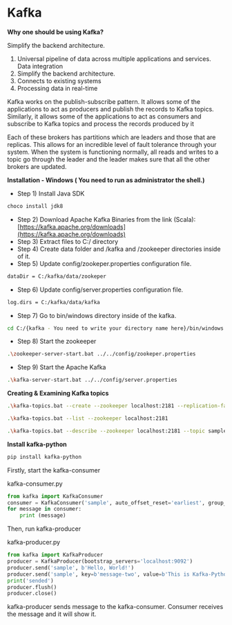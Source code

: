 # Kafka

**Why one should be using Kafka?**

Simplify the backend architecture.

1. Universal pipeline of data across multiple applications and services. Data integration
2. Simplify the backend architecture.
3. Connects to existing systems
4. Processing data in real-time

Kafka works on the publish-subscribe pattern. It allows some of the applications to act as producers and publish the records to Kafka topics. Similarly, it allows some of the applications to act as consumers and subscribe to Kafka topics and process the records produced by it

Each of these brokers has partitions which are leaders and those that are replicas. This allows for an incredible level of fault tolerance through your system. When the system is functioning normally, all reads and writes to a topic go through the leader and the leader makes sure that all the other brokers are updated.

**Installation - Windows ( You need to run as administrator the shell.)**

- Step 1) Install Java SDK

```bash
choco install jdk8
```

- Step 2) Download Apache Kafka Binaries from the link (Scala): [https://kafka.apache.org/downloads](https://kafka.apache.org/downloads)
- Step 3) Extract files to C:/ directory
- Step 4) Create data folder and /kafka and /zookeeper directories inside of it.
- Step 5) Update config/zookeper.properties configuration file.

```bash
dataDir = C:/kafka/data/zookeper
```

- Step 6) Update config/server.properties configuration file.

```bash
log.dirs = C:/kafka/data/kafka
```

- Step 7) Go to bin/windows directory inside of the kafka.

```bash
cd C:/{kafka - You need to write your directory name here}/bin/windows
```

- Step 8) Start the zookeeper

```bash
.\zookeeper-server-start.bat ../../config/zookeper.properties
```

- Step 9) Start the Apache Kafka

```bash
.\kafka-server-start.bat ../../config/server.properties
```

**Creating & Examining Kafka topics**

```bash
.\kafka-topics.bat --create --zookeeper localhost:2181 --replication-factor 1 --partitions 1 --topic sample

.\kafka-topics.bat --list --zookeeper localhost:2181

.\kafka-topics.bat --describe --zookeeper localhost:2181 --topic sample
```

**Install kafka-python**

```bash
pip install kafka-python
```

Firstly, start the kafka-consumer

kafka-consumer.py

```python
from kafka import KafkaConsumer
consumer = KafkaConsumer('sample', auto_offset_reset='earliest', group_id=None)
for message in consumer:
    print (message)
```

Then, run kafka-producer

kafka-producer.py

```python
from kafka import KafkaProducer
producer = KafkaProducer(bootstrap_servers='localhost:9092')
producer.send('sample', b'Hello, World!')
producer.send('sample', key=b'message-two', value=b'This is Kafka-Python')
print('sended')
producer.flush()
producer.close()
```

kafka-producer sends message to the kafka-consumer. Consumer receives the message and it will show it.